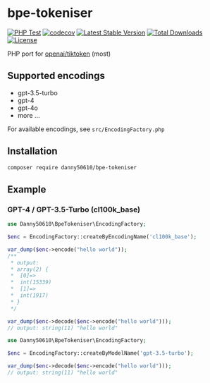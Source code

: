 # bpe-tokeniser

[![PHP Test](https://github.com/danny50610/bpe-tokeniser/actions/workflows/php.yml/badge.svg)](https://github.com/danny50610/php-cid/actions)
[![codecov](https://codecov.io/gh/danny50610/bpe-tokeniser/graph/badge.svg?token=CGORRQ1P6W)](https://codecov.io/gh/danny50610/bpe-tokeniser)
[![Latest Stable Version](https://poser.pugx.org/danny50610/bpe-tokeniser/v)](https://packagist.org/packages/danny50610/bpe-tokeniser)
[![Total Downloads](https://poser.pugx.org/danny50610/bpe-tokeniser/downloads)](https://packagist.org/packages/danny50610/bpe-tokeniser)
[![License](https://poser.pugx.org/danny50610/bpe-tokeniser/license)](https://packagist.org/packages/danny50610/bpe-tokeniser)

PHP port for [openai/tiktoken](https://github.com/openai/tiktoken) (most)

## Supported encodings

- gpt-3.5-turbo
- gpt-4
- gpt-4o
- more ...

For available encodings, see `src/EncodingFactory.php`

## Installation

```sh
composer require danny50610/bpe-tokeniser
```

## Example

### GPT-4 / GPT-3.5-Turbo (cl100k_base)
```php
use Danny50610\BpeTokeniser\EncodingFactory;

$enc = EncodingFactory::createByEncodingName('cl100k_base');

var_dump($enc->encode("hello world"));
/**
 * output: 
 * array(2) {
 *  [0]=>
 *  int(15339)
 *  [1]=>
 *  int(1917)
 * }
 */

var_dump($enc->decode($enc->encode("hello world")));
// output: string(11) "hello world"
```

```php
use Danny50610\BpeTokeniser\EncodingFactory;

$enc = EncodingFactory::createByModelName('gpt-3.5-turbo');

var_dump($enc->decode($enc->encode("hello world")));
// output: string(11) "hello world"
```

